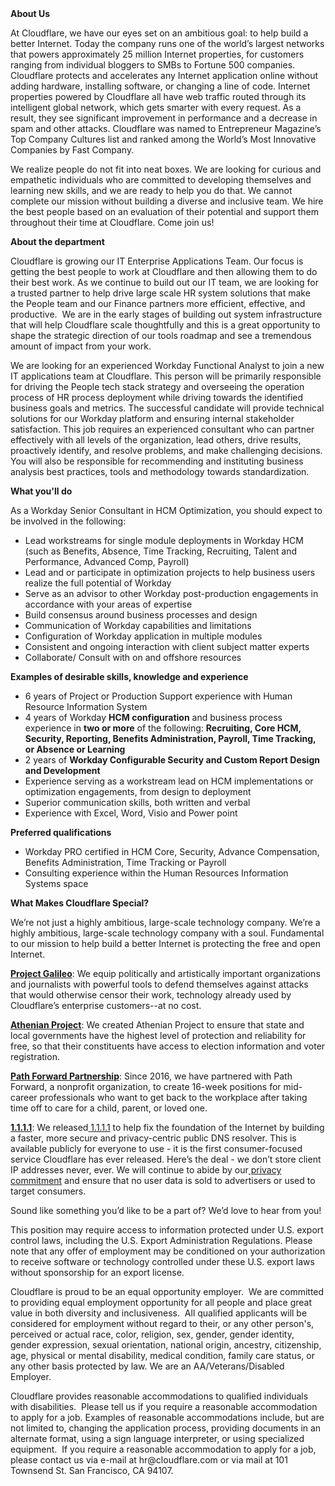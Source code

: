 <div class="content-intro">
	<div><strong>About Us</strong></div>
	<div>
		<p><span style="font-weight: 400;">At Cloudflare, we have our eyes set on an ambitious goal: to help build a better Internet. Today the company runs one of the world’s largest networks that powers approximately 25 million Internet properties, for customers ranging from individual bloggers to SMBs to Fortune 500 companies. Cloudflare protects and accelerates any Internet application online without adding hardware, installing software, or changing a line of code. Internet properties powered by Cloudflare all have web traffic routed through its intelligent global network, which gets smarter with every request. As a result, they see significant improvement in performance and a decrease in spam and other attacks. Cloudflare was named to Entrepreneur Magazine’s Top Company Cultures list and ranked among the World’s Most Innovative Companies by Fast Company.</span><span style="font-weight: 400;">&nbsp;</span></p>
		<p><span style="font-weight: 400;">We realize people do not fit into neat boxes. We are looking for curious and empathetic individuals who are committed to developing themselves and learning new skills, and we are ready to help you do that. We cannot complete our mission without building a diverse and inclusive team. We hire the best people based on an evaluation of their potential and support them throughout their time at Cloudflare. Come join us!&nbsp;</span></p>
	</div>
</div>
<p><strong>About the department</strong></p>
<p>Cloudflare is growing our IT Enterprise Applications Team. Our focus is getting the best people to work at Cloudflare and then allowing them to do their best work. As we continue to build out our IT team, we are looking for a trusted partner to help drive large scale HR system solutions that make the People team and our Finance partners more efficient, effective, and productive.&nbsp; We are in the early stages of building out system infrastructure that will help Cloudflare scale thoughtfully and this is a great opportunity to shape the strategic direction of our tools roadmap and see a tremendous amount of impact from your work.&nbsp;&nbsp;</p>
<p>We are looking for an experienced Workday Functional Analyst to join a new IT applications team at Cloudflare. This person will be primarily responsible for driving the People tech stack strategy and overseeing the operation process of HR process deployment while driving towards the identified business goals and metrics. The successful candidate&nbsp;will provide technical solutions for our Workday platform and ensuring internal stakeholder satisfaction. This job requires an experienced consultant who can partner effectively with all levels of the organization, lead others, drive results, proactively identify, and resolve problems, and make challenging decisions.&nbsp; You will also be responsible for recommending and instituting business analysis best practices, tools and methodology towards standardization.&nbsp;</p>
<p><strong>What you'll do</strong></p>
<p>As a Workday Senior Consultant in HCM Optimization, you should expect to be involved in the following:</p>
<ul>
	<li>Lead workstreams for single module deployments in Workday HCM (such as Benefits, Absence, Time Tracking, Recruiting, Talent and Performance, Advanced Comp, Payroll)</li>
	<li>Lead and or participate in optimization projects to help business users realize the full potential of Workday</li>
	<li>Serve as an advisor to other Workday post-production engagements in accordance with your areas of expertise</li>
	<li>Build consensus around business processes and design</li>
	<li>Communication of Workday capabilities and limitations</li>
	<li>Configuration of Workday application in multiple modules</li>
	<li>Consistent and ongoing interaction with client subject matter experts</li>
	<li>Collaborate/ Consult with on and offshore resources</li>
</ul>
<p><strong>Examples of desirable skills, knowledge and experience</strong></p>
<ul>
	<li>6 years of Project or Production Support experience with Human Resource Information System&nbsp;</li>
	<li>4 years of Workday <strong>HCM configuration</strong> and business process experience in <strong>two or more</strong> of the following: <strong>Recruiting, Core HCM, Security, Reporting, Benefits Administration, Payroll, Time Tracking, or Absence or Learning</strong></li>
	<li>2 years of <strong>Workday Configurable Security and Custom Report Design and Development</strong></li>
	<li>Experience serving as a workstream lead on HCM implementations or optimization engagements, from design to deployment</li>
	<li>Superior communication skills, both written and verbal</li>
	<li>Experience with Excel, Word, Visio and Power point</li>
</ul>
<p><strong>Preferred qualifications</strong></p>
<ul>
	<li>Workday PRO certified in HCM Core, Security, Advance Compensation, Benefits Administration, Time Tracking or Payroll</li>
	<li>Consulting experience within the Human Resources Information Systems space</li>
</ul>
<div class="content-conclusion">
	<p><strong>What Makes Cloudflare Special?</strong></p>
	<p><span style="font-weight: 400;">We’re not just a highly ambitious, large-scale technology company. We’re a highly ambitious, large-scale technology company with a soul. Fundamental to our mission to help build a better Internet is protecting the free and open Internet.</span></p>
	<p><a href="https://blog.cloudflare.com/protecting-free-expression-online/"><strong>Project Galileo</strong></a><span style="font-weight: 400;">: We equip politically and artistically important organizations and journalists with powerful tools to defend themselves against attacks that would otherwise censor their work, technology already used by Cloudflare’s enterprise customers--at no cost.</span></p>
	<p><strong><a href="https://www.cloudflare.com/athenian/">Athenian Project</a></strong><span style="font-weight: 400;">: We created Athenian Project to ensure that state and local governments have the highest level of protection and reliability for free, so that their constituents have access to election information and voter registration.</span></p>
	<p><a href="https://blog.cloudflare.com/tag/path-forward/"><strong>Path Forward Partnership</strong></a><span style="font-weight: 400;">: Since 2016, we have partnered with Path Forward, a nonprofit organization, to create 16-week positions for mid-career professionals who want to get back to the workplace after taking time off to care for a child, parent, or loved one.</span></p>
	<p><a href="https://1.1.1.1/"><strong>1.1.1.1</strong></a><span style="font-weight: 400;">: We released</span><a href="https://1.1.1.1/"> <span style="font-weight: 400;">1.1.1.1</span></a><span style="font-weight: 400;"> to help fix the foundation of the Internet by building a faster, more secure and privacy-centric public DNS resolver. This is available publicly for everyone to use - it is the first consumer-focused service Cloudflare has ever released. Here’s the deal - we don’t store client IP addresses never, ever. We will continue to abide by our</span><a href="https://developers.cloudflare.com/1.1.1.1/privacy/public-dns-resolver"> privacy commitment</a><span style="font-weight: 400;"> and ensure that no user data is sold to advertisers or used to target consumers.</span></p>
	<p><span style="font-weight: 400;">Sound like something you’d like to be a part of? We’d love to hear from you!</span></p>
	<p><span style="font-weight: 400;">This position may require access to information protected under U.S. export control laws, including the U.S. Export Administration Regulations. Please note that any offer of employment may be conditioned on your authorization to receive software or technology controlled under these U.S. export laws without sponsorship for an export license.</span></p>
	<p><span style="font-weight: 400;">Cloudflare is proud to be an equal opportunity employer. &nbsp;We are committed to providing equal employment opportunity for all people and place great value in both diversity and inclusiveness. &nbsp;All qualified applicants will be considered for employment without regard to their, or any other person's, perceived or actual</span> <span style="font-weight: 400;">race, color, religion, sex, gender, gender identity, gender expression, sexual orientation, national origin, ancestry, citizenship, age, physical or mental disability, medical condition, family care status, or any other basis protected by law. </span><span style="font-weight: 400;">We are an AA/Veterans/Disabled Employer.</span></p>
	<p><span style="font-weight: 400;">Cloudflare provides reasonable accommodations to qualified individuals with disabilities. &nbsp;Please tell us if you require a reasonable accommodation to apply for a job. Examples of reasonable accommodations include, but are not limited to, changing the application process, providing documents in an alternate format, using a sign language interpreter, or using specialized equipment. &nbsp;If you require a reasonable accommodation to apply for a job, please contact us via e-mail at </span><span style="font-weight: 400;">hr@cloudflare.com</span><span style="font-weight: 400;"> or via mail at 101 Townsend St. San Francisco, CA 94107.</span></p>
</div>